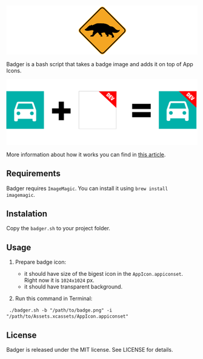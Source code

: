 ![Badger](assets/logo.png)

Badger is a bash script that takes a badge image and adds it on top of App Icons. 

![How it works](assets/how_it_works.png)

More information about how it works you can find in [this article](brainarchives.com/adding-badges-to-your-app-icons-with-ease).

## Requirements

Badger requires `ImageMagic`. You can install it using `brew install imagemagic`.

## Instalation

Copy the `badger.sh` to your project folder.

## Usage

1. Prepare badge icon:
    - it should have size of the bigest icon in the `AppIcon.appiconset`. Right now it is `1024x1024` px.
    - it should have transparent background.

2. Run this command in Terminal:

```
 ./badger.sh -b "/path/to/badge.png" -i "/path/to/Assets.xcassets/AppIcon.appiconset"
```

## License

Badger is released under the MIT license. See LICENSE for details.
